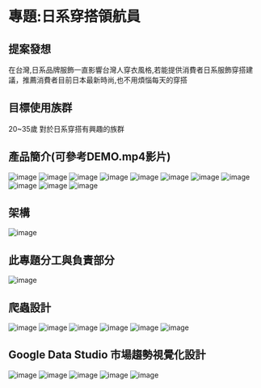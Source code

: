 # 專題:日系穿搭領航員
## 提案發想
在台灣,日系品牌服飾一直影響台灣人穿衣風格,若能提供消費者日系服飾穿搭建議，推薦消費者目前日本最新時尚,也不用煩惱每天的穿搭

## 目標使用族群
20~35歲
對於日系穿搭有興趣的族群

## 產品簡介(可參考DEMO.mp4影片)
![image](https://github.com/Ariel-Lin-Lin/Japanese_Recommended_System/blob/main/Part1%20-%20%E5%B0%88%E9%A1%8C%E4%BB%8B%E7%B4%B9/%E7%94%A2%E5%93%81%E7%B0%A1%E4%BB%8B-1.JPG)
![image](https://github.com/Ariel-Lin-Lin/Japanese_Recommended_System/blob/main/Part1%20-%20%E5%B0%88%E9%A1%8C%E4%BB%8B%E7%B4%B9/%E7%94%A2%E5%93%81%E7%B0%A1%E4%BB%8B-2.JPG)
![image](https://github.com/Ariel-Lin-Lin/Japanese_Recommended_System/blob/main/Part1%20-%20%E5%B0%88%E9%A1%8C%E4%BB%8B%E7%B4%B9/%E7%94%A2%E5%93%81%E7%B0%A1%E4%BB%8B-3.JPG)
![image](https://github.com/Ariel-Lin-Lin/Japanese_Recommended_System/blob/main/Part1%20-%20%E5%B0%88%E9%A1%8C%E4%BB%8B%E7%B4%B9/%E7%94%A2%E5%93%81%E7%B0%A1%E4%BB%8B-4.JPG)
![image](https://github.com/Ariel-Lin-Lin/Japanese_Recommended_System/blob/main/Part1%20-%20%E5%B0%88%E9%A1%8C%E4%BB%8B%E7%B4%B9/%E7%94%A2%E5%93%81%E7%B0%A1%E4%BB%8B-5.JPG)
![image](https://github.com/Ariel-Lin-Lin/Japanese_Recommended_System/blob/main/Part1%20-%20%E5%B0%88%E9%A1%8C%E4%BB%8B%E7%B4%B9/%E7%94%A2%E5%93%81%E7%B0%A1%E4%BB%8B-6.JPG)
![image](https://github.com/Ariel-Lin-Lin/Japanese_Recommended_System/blob/main/Part1%20-%20%E5%B0%88%E9%A1%8C%E4%BB%8B%E7%B4%B9/%E7%94%A2%E5%93%81%E7%B0%A1%E4%BB%8B-7.JPG)
![image](https://github.com/Ariel-Lin-Lin/Japanese_Recommended_System/blob/main/Part1%20-%20%E5%B0%88%E9%A1%8C%E4%BB%8B%E7%B4%B9/%E7%94%A2%E5%93%81%E7%B0%A1%E4%BB%8B-8.JPG)
![image](https://github.com/Ariel-Lin-Lin/Japanese_Recommended_System/blob/main/Part1%20-%20%E5%B0%88%E9%A1%8C%E4%BB%8B%E7%B4%B9/%E7%94%A2%E5%93%81%E7%B0%A1%E4%BB%8B-9.JPG)
![image](https://github.com/Ariel-Lin-Lin/Japanese_Recommended_System/blob/main/Part1%20-%20%E5%B0%88%E9%A1%8C%E4%BB%8B%E7%B4%B9/%E7%94%A2%E5%93%81%E7%B0%A1%E4%BB%8B-10.JPG)
![image](https://github.com/Ariel-Lin-Lin/Japanese_Recommended_System/blob/main/Part1%20-%20%E5%B0%88%E9%A1%8C%E4%BB%8B%E7%B4%B9/%E7%94%A2%E5%93%81%E7%B0%A1%E4%BB%8B-11.JPG)
## 架構
![image](https://github.com/Ariel-Lin-Lin/Japanese_Recommended_System/blob/main/Part1%20-%20%E5%B0%88%E9%A1%8C%E4%BB%8B%E7%B4%B9/%E5%B0%88%E9%A1%8C%E6%9E%B6%E6%A7%8B.JPG)
## 此專題分工與負責部分
![image](https://github.com/Ariel-Lin-Lin/Japanese_Recommended_System/blob/main/Part1%20-%20%E5%B0%88%E9%A1%8C%E4%BB%8B%E7%B4%B9/%E5%B0%88%E9%A1%8C%E5%88%86%E5%B7%A5.JPG)
## 爬蟲設計
![image](https://github.com/Ariel-Lin-Lin/Japanese_Recommended_System/blob/main/Part1%20-%20%E5%B0%88%E9%A1%8C%E4%BB%8B%E7%B4%B9/%E7%88%AC%E8%9F%B2%E8%A8%AD%E8%A8%88-1.JPG)
![image](https://github.com/Ariel-Lin-Lin/Japanese_Recommended_System/blob/main/Part1%20-%20%E5%B0%88%E9%A1%8C%E4%BB%8B%E7%B4%B9/%E7%88%AC%E8%9F%B2%E8%A8%AD%E8%A8%88-2.JPG)
![image](https://github.com/Ariel-Lin-Lin/Japanese_Recommended_System/blob/main/Part1%20-%20%E5%B0%88%E9%A1%8C%E4%BB%8B%E7%B4%B9/%E7%88%AC%E8%9F%B2%E8%A8%AD%E8%A8%88-3.JPG)
![image](https://github.com/Ariel-Lin-Lin/Japanese_Recommended_System/blob/main/Part1%20-%20%E5%B0%88%E9%A1%8C%E4%BB%8B%E7%B4%B9/%E7%88%AC%E8%9F%B2%E8%A8%AD%E8%A8%88-4.JPG)
![image](https://github.com/Ariel-Lin-Lin/Japanese_Recommended_System/blob/main/Part1%20-%20%E5%B0%88%E9%A1%8C%E4%BB%8B%E7%B4%B9/%E7%88%AC%E8%9F%B2%E8%A8%AD%E8%A8%88-5.JPG)
![image](https://github.com/Ariel-Lin-Lin/Japanese_Recommended_System/blob/main/Part1%20-%20%E5%B0%88%E9%A1%8C%E4%BB%8B%E7%B4%B9/%E7%88%AC%E8%9F%B2%E8%A8%AD%E8%A8%88-6.JPG)
## Google Data Studio 市場趨勢視覺化設計
![image](https://github.com/Ariel-Lin-Lin/Japanese_Recommended_System/blob/main/Part1%20-%20%E5%B0%88%E9%A1%8C%E4%BB%8B%E7%B4%B9/GoogleDataStudio-1.JPG)
![image](https://github.com/Ariel-Lin-Lin/Japanese_Recommended_System/blob/main/Part1%20-%20%E5%B0%88%E9%A1%8C%E4%BB%8B%E7%B4%B9/GoogleDataStudio-2.JPG)
![image](https://github.com/Ariel-Lin-Lin/Japanese_Recommended_System/blob/main/Part1%20-%20%E5%B0%88%E9%A1%8C%E4%BB%8B%E7%B4%B9/GoogleDataStudio-3.JPG)
![image](https://github.com/Ariel-Lin-Lin/Japanese_Recommended_System/blob/main/Part1%20-%20%E5%B0%88%E9%A1%8C%E4%BB%8B%E7%B4%B9/GoogleDataStudio-4.JPG)
![image](https://github.com/Ariel-Lin-Lin/Japanese_Recommended_System/blob/main/Part1%20-%20%E5%B0%88%E9%A1%8C%E4%BB%8B%E7%B4%B9/GoogleDataStudio-5.JPG)
